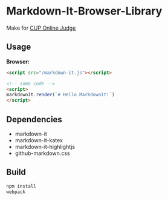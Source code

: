 # Markdown-It-Browser-Library

Make for [CUP Online Judge](http://acm.cup.edu.cn)

## Usage
**Browser:**

```html
<script src="/markdown-it.js"></script>

<!-- some code -->
<script>
markdownIt.render(`# Hello MarkdownIt!`)
</script>
```

## Dependencies
* markdown-it
* markdown-it-katex
* markdown-it-highlightjs
* github-markdown.css

## Build

```bash
npm install
webpack
```
